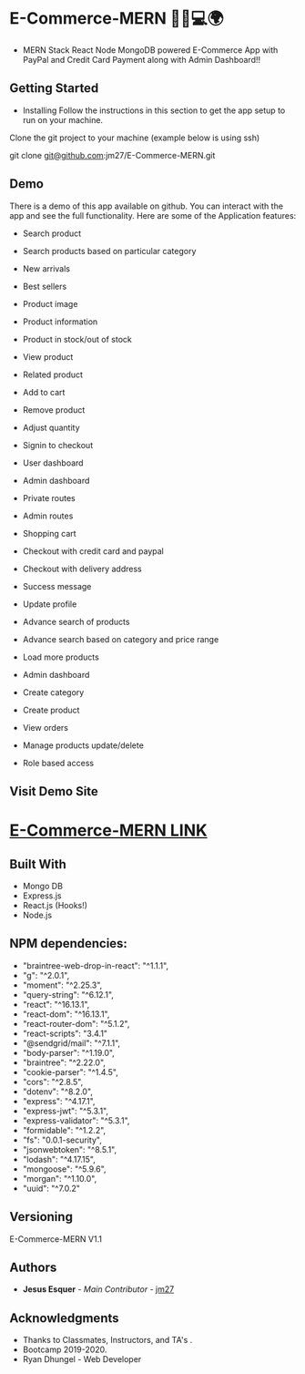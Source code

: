# E-Commerce-MERN 🛒📱💻🌍

* MERN Stack React Node MongoDB powered E-Commerce App with PayPal and Credit Card Payment along with Admin Dashboard!! 

## Getting Started

* Installing
Follow the instructions in this section to get the app setup to run on your machine.

Clone the git project to your machine (example below is using ssh)

git clone git@github.com:jm27/E-Commerce-MERN.git

## Demo
There is a demo of this app available on github. You can interact with the app and see the full functionality. 
Here are some of the Application features:

* Search product

* Search products based on particular category

* New arrivals

* Best sellers

* Product image

* Product information

* Product in stock/out of stock

* View product

* Related product

* Add to cart

* Remove product

* Adjust quantity

* Signin to checkout

* User dashboard

* Admin dashboard

* Private routes

* Admin routes

* Shopping cart

* Checkout with credit card and paypal

* Checkout with delivery address

* Success message

* Update profile

* Advance search of products

* Advance search based on category and price range

* Load more products

* Admin dashboard

* Create category

* Create product

* View orders

* Manage products update/delete

* Role based access

## Visit Demo Site

[E-Commerce-MERN LINK](https://ecomlearnshop.com/ "Homepage")
======

## Built With

* Mongo DB
* Express.js
* React.js (Hooks!)
* Node.js

## NPM dependencies:

* "braintree-web-drop-in-react": "^1.1.1",
* "g": "^2.0.1",
* "moment": "^2.25.3",
* "query-string": "^6.12.1",
* "react": "^16.13.1",
* "react-dom": "^16.13.1",
* "react-router-dom": "^5.1.2",
* "react-scripts": "3.4.1"
* "@sendgrid/mail": "^7.1.1",
* "body-parser": "^1.19.0",
* "braintree": "^2.22.0",
* "cookie-parser": "^1.4.5",
* "cors": "^2.8.5",
* "dotenv": "^8.2.0",
* "express": "^4.17.1",
* "express-jwt": "^5.3.1",
* "express-validator": "^5.3.1",
* "formidable": "^1.2.2",
* "fs": "0.0.1-security",
* "jsonwebtoken": "^8.5.1",
* "lodash": "^4.17.15",
* "mongoose": "^5.9.6",
* "morgan": "^1.10.0",
* "uuid": "^7.0.2"

## Versioning
E-Commerce-MERN V1.1

## Authors

* **Jesus Esquer** - *Main Contributor* - [jm27](https://github.com/jm27)


## Acknowledgments

* Thanks to Classmates, Instructors, and TA's .
* Bootcamp 2019-2020.
* Ryan Dhungel - Web Developer